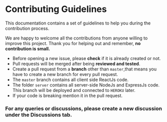 # Contributing Guidelines  
  
This documentation contains a set of guidelines to help you during the contribution process.

We are happy to welcome all the contributions from anyone willing to improve this project. Thank you for helping out and remember, **no contribution is small.** 
- Before opening a new issue, please **check** if it is already created or not.
- Pull requests will be merged after being **reviewed and tested**.
- Create a pull request from a **branch** other than `master`,that means you have to create a new branch for every pull request.
- The `master` branch contains all client side ReactJs code.
- The folder `server` contains all server-side NodeJs and ExpressJs code. This branch will be deployed and connected to `HEROKU` later.
- If your code is breaking mention it in the pull request.

### For any queries or discussions, please create a new discussion under the **Discussions** tab. 
